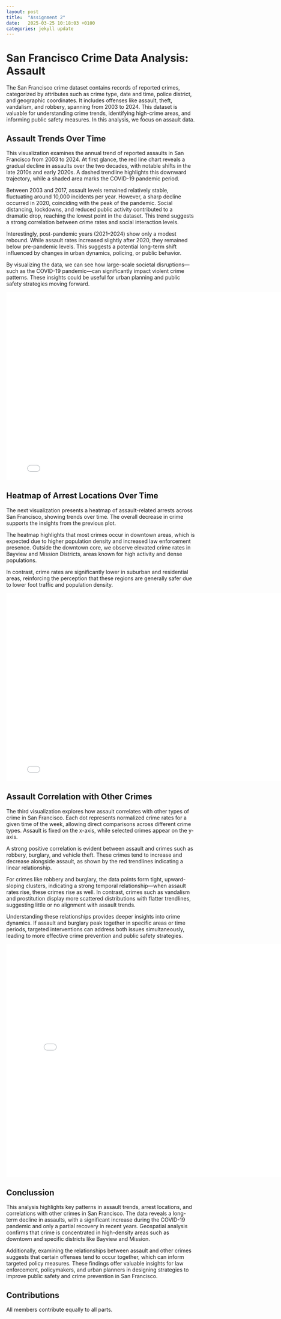 ```yaml
---
layout: post
title:  "Assignment 2"
date:   2025-03-25 10:18:03 +0100
categories: jekyll update
---
```


# San Francisco Crime Data Analysis: Assault

The San Francisco crime dataset contains records of reported crimes, categorized by attributes such as crime type, date and time, police district, and geographic coordinates. It includes offenses like assault, theft, vandalism, and robbery, spanning from 2003 to 2024. This dataset is valuable for understanding crime trends, identifying high-crime areas, and informing public safety measures. In this analysis, we focus on assault data. 

## Assault Trends Over Time

This visualization examines the annual trend of reported assaults in San Francisco from 2003 to 2024. At first glance, the red line chart reveals a gradual decline in assaults over the two decades, with notable shifts in the late 2010s and early 2020s. A dashed trendline highlights this downward trajectory, while a shaded area marks the COVID-19 pandemic period.

Between 2003 and 2017, assault levels remained relatively stable, fluctuating around 10,000 incidents per year. However, a sharp decline occurred in 2020, coinciding with the peak of the pandemic. Social distancing, lockdowns, and reduced public activity contributed to a dramatic drop, reaching the lowest point in the dataset. This trend suggests a strong correlation between crime rates and social interaction levels.

Interestingly, post-pandemic years (2021–2024) show only a modest rebound. While assault rates increased slightly after 2020, they remained below pre-pandemic levels. This suggests a potential long-term shift influenced by changes in urban dynamics, policing, or public behavior.

By visualizing the data, we can see how large-scale societal disruptions—such as the COVID-19 pandemic—can significantly impact violent crime patterns. These insights could be useful for urban planning and public safety strategies moving forward.

<div style="width: 800px; margin: 0 auto;">
    <iframe src="/assets/interactive_assaults.html" width="100%" height="500px" frameborder="0"></iframe>
</div>  

## Heatmap of Arrest Locations Over Time  

The next visualization presents a heatmap of assault-related arrests across San Francisco, showing trends over time. The overall decrease in crime supports the insights from the previous plot.

The heatmap highlights that most crimes occur in downtown areas, which is expected due to higher population density and increased law enforcement presence. Outside the downtown core, we observe elevated crime rates in Bayview and Mission Districts, areas known for high activity and dense populations.

In contrast, crime rates are significantly lower in suburban and residential areas, reinforcing the perception that these regions are generally safer due to lower foot traffic and population density.

<div style="width: 800px; margin: 0 auto;">
    <iframe src="/assets/plot2.html" width="100%" height="500px" frameborder="0"></iframe>
</div>  

## Assault Correlation with Other Crimes

The third visualization explores how assault correlates with other types of crime in San Francisco. Each dot represents normalized crime rates for a given time of the week, allowing direct comparisons across different crime types. Assault is fixed on the x-axis, while selected crimes appear on the y-axis.

A strong positive correlation is evident between assault and crimes such as robbery, burglary, and vehicle theft. These crimes tend to increase and decrease alongside assault, as shown by the red trendlines indicating a linear relationship.

For crimes like robbery and burglary, the data points form tight, upward-sloping clusters, indicating a strong temporal relationship—when assault rates rise, these crimes rise as well. In contrast, crimes such as vandalism and prostitution display more scattered distributions with flatter trendlines, suggesting little or no alignment with assault trends.

Understanding these relationships provides deeper insights into crime dynamics. If assault and burglary peak together in specific areas or time periods, targeted interventions can address both issues simultaneously, leading to more effective crime prevention and public safety strategies.

<div style="width: 800px; margin: 0 auto;">
    <iframe src="/assets/normalized_assault_vs_others_with_muted.html" width="100%" height="620px" frameborder="0"></iframe>
</div>


## Conclussion

This analysis highlights key patterns in assault trends, arrest locations, and correlations with other crimes in San Francisco. The data reveals a long-term decline in assaults, with a significant increase during the COVID-19 pandemic and only a partial recovery in recent years. Geospatial analysis confirms that crime is concentrated in high-density areas such as downtown and specific districts like Bayview and Mission.

Additionally, examining the relationships between assault and other crimes suggests that certain offenses tend to occur together, which can inform targeted policy measures. These findings offer valuable insights for law enforcement, policymakers, and urban planners in designing strategies to improve public safety and crime prevention in San Francisco.

## Contributions

All members contribute equally to all parts.



